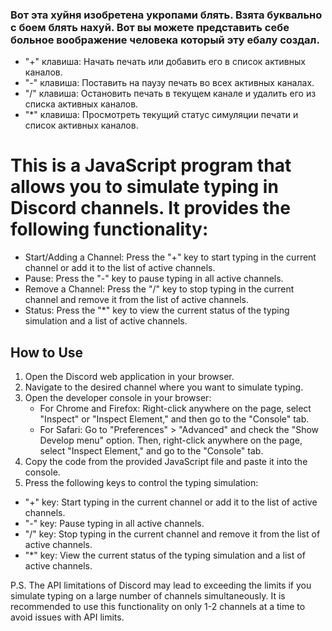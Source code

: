 ### Вот эта хуйня изобретена укропами блять. Взята буквально с боем блять нахуй. Вот вы можете представить себе больное воображение человека который эту ебалу создал.
+ "+" клавиша: Начать печать или добавить его в список активных каналов.
+ "-" клавиша: Поставить на паузу печать во всех активных каналах.
+ "/" клавиша: Остановить печать в текущем канале и удалить его из списка активных каналов.
+ "*" клавиша: Просмотреть текущий статус симуляции печати и список активных каналов.

# This is a JavaScript program that allows you to simulate typing in Discord channels. It provides the following functionality:

+ Start/Adding a Channel: Press the "+" key to start typing in the current channel or add it to the list of active channels.
+ Pause: Press the "-" key to pause typing in all active channels.
+ Remove a Channel: Press the "/" key to stop typing in the current channel and remove it from the list of active channels.
+ Status: Press the "*" key to view the current status of the typing simulation and a list of active channels.
## How to Use
1. Open the Discord web application in your browser.
2. Navigate to the desired channel where you want to simulate typing.
3. Open the developer console in your browser:
    + For Chrome and Firefox: Right-click anywhere on the page, select "Inspect" or "Inspect Element," and then go to the "Console" tab.
    + For Safari: Go to "Preferences" > "Advanced" and check the "Show Develop menu" option. Then, right-click anywhere on the page, select "Inspect Element," and go to the "Console" tab.
4. Copy the code from the provided JavaScript file and paste it into the console.
5. Press the following keys to control the typing simulation:
+ "+" key: Start typing in the current channel or add it to the list of active channels.
+ "-" key: Pause typing in all active channels.
+ "/" key: Stop typing in the current channel and remove it from the list of active channels.
+ "*" key: View the current status of the typing simulation and a list of active channels.

P.S. The API limitations of Discord may lead to exceeding the limits if you simulate typing on a large number of channels simultaneously. It is recommended to use this functionality on only 1-2 channels at a time to avoid issues with API limits.
